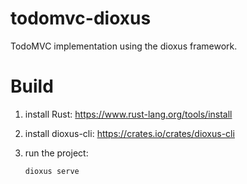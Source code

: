 # todomvc-dioxus
TodoMVC implementation using the dioxus framework.

# Build
1. install Rust: https://www.rust-lang.org/tools/install
   
2. install dioxus-cli: https://crates.io/crates/dioxus-cli
   
3. run the project:
   ```
   dioxus serve
   ```
